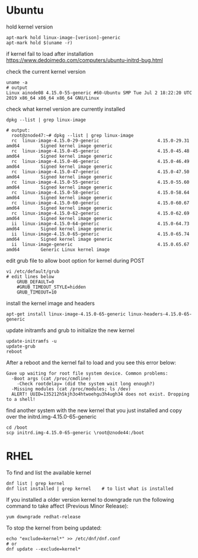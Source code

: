 # Ubuntu

hold kernel version
```
apt-mark hold linux-image-[verison]-generic
apt-mark hold $(uname -r)
```

if kernel fail to load after installation
https://www.dedoimedo.com/computers/ubuntu-initrd-bug.html


check the current kernel version
```
uname -a
# output
Linux ainode08 4.15.0-55-generic #60-Ubuntu SMP Tue Jul 2 18:22:20 UTC 2019 x86_64 x86_64 x86_64 GNU/Linux
```  
  
  
check what kernel version are currently installed
```
dpkg --list | grep linux-image
  
# output:
  root@znode47:~# dpkg --list | grep linux-image
  rc  linux-image-4.15.0-29-generic                      4.15.0-29.31                                 amd64        Signed kernel image generic
  rc  linux-image-4.15.0-45-generic                      4.15.0-45.48                                 amd64        Signed kernel image generic
  rc  linux-image-4.15.0-46-generic                      4.15.0-46.49                                 amd64        Signed kernel image generic
  rc  linux-image-4.15.0-47-generic                      4.15.0-47.50                                 amd64        Signed kernel image generic
  rc  linux-image-4.15.0-55-generic                      4.15.0-55.60                                 amd64        Signed kernel image generic
  rc  linux-image-4.15.0-58-generic                      4.15.0-58.64                                 amd64        Signed kernel image generic
  rc  linux-image-4.15.0-60-generic                      4.15.0-60.67                                 amd64        Signed kernel image generic
  rc  linux-image-4.15.0-62-generic                      4.15.0-62.69                                 amd64        Signed kernel image generic
  ii  linux-image-4.15.0-64-generic                      4.15.0-64.73                                 amd64        Signed kernel image generic
  ii  linux-image-4.15.0-65-generic                      4.15.0-65.74                                 amd64        Signed kernel image generic
  ii  linux-image-generic                                4.15.0.65.67                                 amd64        Generic Linux kernel image
```


edit grub file to allow boot option for kernel during POST
```
vi /etc/default/grub
# edit lines below
  	GRUB_DEFAULT=0
	#GRUB_TIMEOUT_STYLE=hidden
	GRUB_TIMEOUT=10
```    

install the kernel image and headers
```
apt-get install linux-image-4.15.0-65-generic linux-headers-4.15.0-65-generic
```

update initramfs and grub to initialize the new kernel
```
update-initramfs -u
update-grub
reboot
```
  
After a reboot and the kernel fail to load and you see this error below:
```
Gave up waiting for root file system device. Common problems:
  -Boot args (cat /proc/cmdline)
    -Check rootdelay= (did the system wait long enough?)
  -Missing modules (cat /proc/modules; ls /dev)
  ALERT! UUID=135212h5kjh3o4htwoehgu3h4ugh34 does not exist. Dropping to a shell!
```

find another system with the new kernel that you just installed and copy over the initrd.img-4.15.0-65-generic
```
cd /boot
scp initrd.img-4.15.0-65-generic \root@znode44:/boot
```




# RHEL

To find and list the available kernel
```
dnf list | grep kernel
dnf list installed | grep kernel	# to list what is installed
```

If you installed a older version kernel to downgrade run the following command to take affect (Previous Minor Release):
```
yum downgrade redhat-release
```

To stop the kernel from being updated:
```
echo "exclude=kernel*" >> /etc/dnf/dnf.conf
# or
dnf update --exclude=kernel*
```

